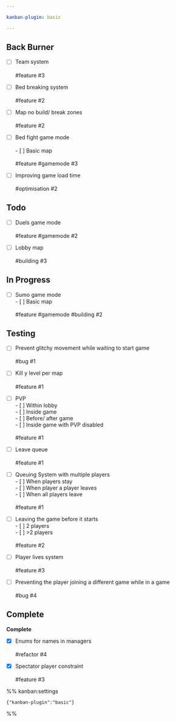 ```yaml
---

kanban-plugin: basic

---
```


## Back Burner

- [ ] Team system<br><br>#feature #3
- [ ] Bed breaking system<br><br>#feature #2
- [ ] Map no build/ break zones<br><br>#feature #2
- [ ] Bed fight game mode<br><br>- [ ] Basic map<br><br>#feature #gamemode #3
- [ ] Improving game load time<br><br>#optimisation #2


## Todo

- [ ] Duels game mode<br><br>#feature #gamemode #2
- [ ] Lobby map<br><br>#building #3


## In Progress

- [ ] Sumo game mode<br>- [ ] Basic map<br><br>#feature #gamemode #building #2


## Testing

- [ ] Prevent glitchy movement while waiting to start game<br><br>#bug #1
- [ ] Kill y level per map<br><br>#feature #1
- [ ] PVP<br>- [ ] Within lobby<br>- [ ] Inside game<br>- [ ] Before/ after game<br>- [ ] Inside game with PVP disabled<br><br>#feature #1
- [ ] Leave queue<br><br>#feature #1
- [ ] Queuing System with multiple players<br>- [ ] When players stay<br>- [ ] When player a player leaves<br>- [ ] When all players leave<br><br>#feature #1
- [ ] Leaving the game before it starts<br>- [ ] 2 players<br>- [ ] \>2 players<br><br>#feature #2
- [ ] Player lives system<br><br>#feature #3
- [ ] Preventing the player joining a different game while in a game<br><br>#bug #4


## Complete

**Complete**
- [x] Enums for names in managers<br><br>#refactor #4
- [x] Spectator player constraint<br><br>#feature #3




%% kanban:settings
```
{"kanban-plugin":"basic"}
```
%%
